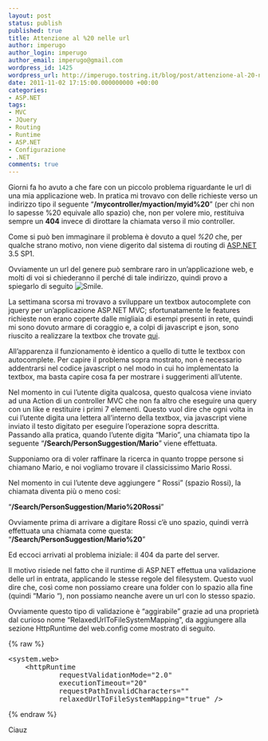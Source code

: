 ```yaml
---
layout: post
status: publish
published: true
title: Attenzione al %20 nelle url
author: imperugo
author_login: imperugo
author_email: imperugo@gmail.com
wordpress_id: 1425
wordpress_url: http://imperugo.tostring.it/blog/post/attenzione-al-20-nelle-url/
date: 2011-11-02 17:15:00.000000000 +00:00
categories:
- ASP.NET
tags:
- MVC
- JQuery
- Routing
- Runtime
- ASP.NET
- Configurazione
- .NET
comments: true
---
```

<p>Giorni fa ho avuto a che fare con un piccolo problema riguardante le url di una mia applicazione web. In pratica mi trovavo con delle richieste verso un indirizzo tipo il seguente “<strong>/mycontroller/myaction/myid%20</strong>” (per chi non lo sapesse %20 equivale allo spazio) che, non per volere mio, restituiva sempre un <strong>404</strong> invece di dirottare la chiamata verso il mio controller.</p>  <p>Come si può ben immaginare il problema è dovuto a quel <em>%20</em> che, per qualche strano motivo, non viene digerito dal sistema di routing di <a title="ASP.NET Posts" href="http://tostring.it/tags/archive/asp.net" target="_blank">ASP.NET</a> 3.5 SP1.</p>  <p>Ovviamente un url del genere può sembrare raro in un’applicazione web, e molti di voi si chiederanno il perché di tale indirizzo, quindi provo a spiegarlo di seguito <img style="border-bottom-style: none; border-left-style: none; border-top-style: none; border-right-style: none" class="wlEmoticon wlEmoticon-smile" alt="Smile" src="http://tostring.it/UserFiles/imperugo/wlEmoticon-smile_2_13.png" />.</p>  <p>La settimana scorsa mi trovavo a sviluppare un textbox autocomplete con jquery per un’applicazione ASP.NET MVC; sfortunatamente le features richieste non erano coperte dalle migliaia di esempi presenti in rete, quindi mi sono dovuto armare di coraggio e, a colpi di javascript e json, sono riuscito a realizzare la textbox che trovate <a title="Alumni web site!" href="http://alumni.polimi.it/it/Wall" rel="nofollow" target="_blank">qui</a>.</p>  <p>All’apparenza il funzionamento è identico a quello di tutte le textbox con autocomplete. Per capire il problema sopra mostrato, non è necessario addentrarsi nel codice javascript o nel modo in cui ho implementato la textbox, ma basta capire cosa fa per mostrare i suggerimenti all’utente.</p>  <p>Nel momento in cui l’utente digita qualcosa, questo qualcosa viene inviato ad una Action di un controller MVC che non fa altro che eseguire una query con un like e restituire i primi 7 elementi. Questo vuol dire che ogni volta in cui l’utente digita una lettera all’interno della textbox, via javascript viene inviato il testo digitato per eseguire l’operazione sopra descritta.    <br />Passando alla pratica, quando l’utente digita “Mario”, una chiamata tipo la seguente “<strong>/Search/PersonSuggestion/Mario</strong>” viene effettuata.</p>  <p>Supponiamo ora di voler raffinare la ricerca in quanto troppe persone si chiamano Mario, e noi vogliamo trovare il classicissimo Mario Rossi.</p>  <p>Nel momento in cui l’utente deve aggiungere “ Rossi” (spazio Rossi), la chiamata diventa più o meno così:</p>  <p>“<strong>/Search/PersonSuggestion/Mario%20Rossi</strong>”</p>  <p>Ovviamente prima di arrivare a digitare Rossi c’è uno spazio, quindi verrà effettuata una chiamata come questa: “<strong>/Search/PersonSuggestion/Mario%20</strong>”</p>  <p>Ed eccoci arrivati al problema iniziale: il 404 da parte del server.</p>  <p>Il motivo risiede nel fatto che il runtime di ASP.NET effettua una validazione delle url in entrata, applicando le stesse regole del filesystem. Questo vuol dire che, così come non possiamo creare una folder con lo spazio alla fine (quindi “Mario “), non possiamo neanche avere un url con lo stesso spazio.</p>  <p>Ovviamente questo tipo di validazione è “aggirabile” grazie ad una proprietà dal curioso nome “RelaxedUrlToFileSystemMapping”, da aggiungere alla sezione HttpRuntime del web.config come mostrato di seguito.</p>  {% raw %}<pre class="brush: xml;">&lt;system.web&gt;
    &lt;httpRuntime 
            requestValidationMode=&quot;2.0&quot; 
            executionTimeout=&quot;20&quot; 
            requestPathInvalidCharacters=&quot;&quot; 
            relaxedUrlToFileSystemMapping=&quot;true&quot; /&gt;</pre>{% endraw %}

<p>Ciauz </p>
